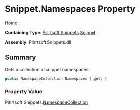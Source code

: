 <a name="_top"></a>

# Snippet\.Namespaces Property

[Home](../../../../README.md#_top)

**Containing Type**: [Pihrtsoft.Snippets](../../README.md#_top)\.[Snippet](../README.md#_top)

**Assembly**: Pihrtsoft\.Snippets\.dll

## Summary

Gets a collection of snippet namespaces\.

```csharp
public NamespaceCollection Namespaces { get; }
```

### Property Value

Pihrtsoft\.Snippets\.[NamespaceCollection](../../NamespaceCollection/README.md#_top)

